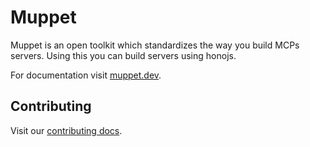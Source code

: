 # Muppet

Muppet is an open toolkit which standardizes the way you build MCPs servers. Using this you can build servers using honojs.

For documentation visit [muppet.dev](https://muppet.dev).

## Contributing

Visit our [contributing docs](https://github.com/muppet-dev/muppet/blob/main/CONTRIBUTING.md).
